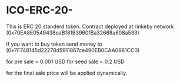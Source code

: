 # ICO-ERC-20-
This is ERC 20 standerd token. 
Contract deployed at rinkeby network (0x70EA8E0549438eaB181B3960fBa32668a608a533)

If you want to buy token send money to (0x7F748145d22278d5911867ce490EB0CAA0981CC0)

for pre sale = 0.001 USD
for seed sale = 0.2 USD

for the final sale price will be applied dynamically.
